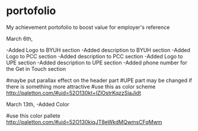 # portofolio
My achievement portofolio to boost value for employer's reference

March 6th,

-Added Logo to BYUH section
-Added description to BYUH section
-Added Logo to PCC section
-Added description to PCC section
-Added Logo to UPE section
-Added description to UPE section
-Added phone number for the Get in Touch section

#maybe put parallax effect on the header part
#UPE part may be changed if there is something more attractive
#use this as color scheme http://paletton.com/#uid=52O130kt+lZlOstrKqzzSiaJidt


March 13th,
-Added Color

#use this color pallete http://paletton.com/#uid=52O130kiqJT8eWkdMQwmsCFqMwm
